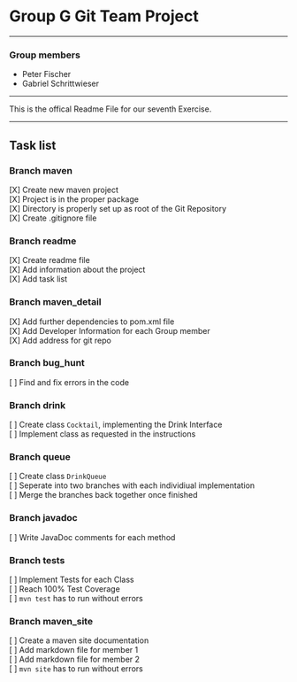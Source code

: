# Group G Git Team Project

---

### Group members

- Peter Fischer
- Gabriel Schrittwieser

---

This is the offical Readme File for our seventh Exercise.

---

## Task list

### Branch maven

[X] Create new maven project\
[X] Project is in the proper package\
[X] Directory is properly set up as root of the Git Repository\
[X] Create .gitignore file

### Branch readme

[X] Create readme file\
[X] Add information about the project\
[X] Add task list

### Branch maven_detail

[X] Add further dependencies to pom.xml file\
[X] Add Developer Information for each Group member\
[X] Add address for git repo

### Branch bug_hunt

[ ] Find and fix errors in the code

### Branch drink

[ ] Create class `Cocktail`, implementing the Drink Interface\
[ ] Implement class as requested in the instructions

### Branch queue

[ ] Create class `DrinkQueue`\
[ ] Seperate into two branches with each individiual implementation\
[ ] Merge the branches back together once finished

### Branch javadoc

[ ] Write JavaDoc comments for each method

### Branch tests

[ ] Implement Tests for each Class\
[ ] Reach 100% Test Coverage\
[ ] `mvn test` has to run without errors

### Branch maven_site

[ ] Create a maven site documentation\
[ ] Add markdown file for member 1\
[ ] Add markdown file for member 2\
[ ] `mvn site` has to run without errors
